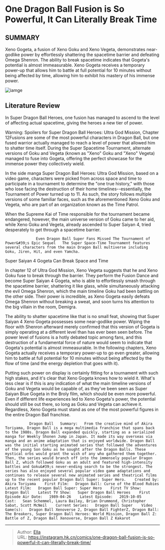 # One Dragon Ball Fusion is So Powerful, It Can Literally Break Time


## SUMMARY 



  Xeno Gogeta, a fusion of Xeno Goku and Xeno Vegeta, demonstrates near-godlike power by effortlessly shattering the spacetime barrier and defeating Omega Shenron.   The ability to break spacetime indicates that Gogeta&#39;s potential is almost immeasurable.   Xeno Gogeta receives a temporary power-up that allows him to battle at full potential for 10 minutes without being affected by time, allowing him to exhibit his mastery of his immense power.  

![iamge](https://static1.srcdn.com/wordpress/wp-content/uploads/2023/12/dragon-ball-ssj4-gogeta.jpg)

## Literature Review

In Super Dragon Ball Heroes, one fusion has managed to ascend to the level of affecting actual spacetime, giving the heroes a new tier of power.




Warning: Spoilers for Super Dragon Ball Heroes: Ultra God Mission, Chapter 12Fusions are some of the most powerful characters in Dragon Ball, but one fused warrior actually managed to reach a level of power that allowed him to shatter time itself. During the Super Spacetime Tournament, alternate versions of Goku and Vegeta (known as &#34;Xeno&#34; Goku and &#34;Xeno&#34; Vegeta) managed to fuse into Gogeta, offering the perfect showcase for the immense power they collectively wield.




In the side manga Super Dragon Ball Heroes: Ultra God Mission, based on a video game, characters were picked from across space and time to participate in a tournament to determine the &#34;one true history,&#34; with those who lose facing the destruction of their home timelines--essentially, the Tournament of Power turned up to 11. As such, the story follows multiple versions of some familiar faces, such as the aforementioned Xeno Goku and Vegeta, who are part of an organization known as the Time Patrol.

          

When the Supreme Kai of Time responsible for the tournament became endangered, however, the main universe version of Goku came to her aid, while Xeno Goku and Vegeta, already ascended to Super Saiyan 4, tried desperately to get through a spacetime barrier.




                  Even Dragon Ball Super Fans Missed The Tournament of Power&#39;s Epic Sequel   The Super Space-Time Tournament features several characters from the main Dragon Ball multiverse including Goku, Jiren, Hit, and even Yamcha.   


 Super Saiyan 4 Gogeta Can Break Space and Time 
          

In chapter 12 of Ultra God Mission, Xeno Vegeta suggests that he and Xeno Goku fuse to break through the barrier. They perform the Fusion Dance and become Super Saiyan 4 Gogeta, who is able to effortlessly smash through the spacetime barrier, shattering it like glass, while simultaneously attacking the evil Omega Shenron, which the main timeline Goku had been battling on the other side. Their power is incredible, as Xeno Gogeta easily defeats Omega Shenron without breaking a sweat, and soon turns his attention to the big villain in the room, Demigra.




The ability to shatter spacetime like that is no small feat, showing that Super Saiyan 4 Xeno Gogeta possesses some near-godlike power. Wiping the floor with Shenron afterward merely confirmed that this version of Gogeta is simply operating at a different level than has ever been seen before. The power level of fusions is a hotly debated topic among fans, and this destruction of a fundamental force of nature would seem to indicate that Gogeta&#39;s potential is almost immeasurable. In the following chapters, Xeno Gogeta actually receives a temporary power-up to go even greater, allowing him to battle at full potential for 10 minutes without being affected by the flow of time (and the energy depletion that goes with it).

Putting such power on display is certainly fitting for a tournament with such high stakes, and it&#39;s clear that Xeno Gogeta knows how to wield it. What&#39;s less clear is if this is any indication of what the main timeline versions of Goku and Vegeta would be capable of, as they&#39;ve been seen as Super Saiyan Blue Gogeta in the Broly film, which should be even more powerful. Even if different life experiences led to Xeno Gogeta&#39;s power, the potential should still be out there, so long as Goku and Vegeta can achieve it. Regardless, Xeno Gogeta must stand as one of the most powerful figures in the entire Dragon Ball franchise.




               Dragon Ball   Summary:   From the creative mind of Akira Toriyama, Dragon Ball is a mega multimedia franchise that spans back to the 1980s. Dragon Ball expanded quickly, starting as a serialized manga for Weekly Shonen Jump in Japan. It made its way overseas via manga and an anime adaptation that is enjoyed worldwide. Dragon Ball was the initial starting animated series that followed the adventures of the young Son Goku as he sought after the Dragon Balls. These mystical orbs would grant the wish of any who gathered them together. Then, the series would branch off into the immensely popular Dragon Ball Z, which followed Goku as an adult and featured high-intensity battles and Goku&#39;s never-ending search to be the strongest. The series has also enjoyed several popular video game adaptations and continues to release several new animated series and theatrical films up to the recent popular Dragon Ball Super: Super Hero.    Created by:   Akira Toriyama    First Film:   Dragon Ball: Curse of the Blood Rubies    Latest Film:   Dragon Ball Super: Super Hero    First TV Show:   Dragon Ball    Latest TV Show:   Super Dragon Ball Heroes    First Episode Air Date:   1989-04-26    Latest Episode:   2019-10-05    Cast:   Sean Schemmel, Laura Bailey, Brian Drummond, Christopher Sabat, Scott McNeil    Current Series:   Dragon Ball Super    Video Game(s):   Dragon Ball Xenoverse 2, Dragon Ball FighterZ, Dragon Ball: The Breakers, Super Dragon Ball Heroes: World Mission, Dragon Ball Z: Battle of Z, Dragon Ball Xenoverse, Dragon Ball Z Kakarot      

---

> Author: [Ella](https://instagram.hk.cn/)  
> URL: https://instagram.hk.cn/comics/one-dragon-ball-fusion-is-so-powerful-it-can-literally-break-time/  


